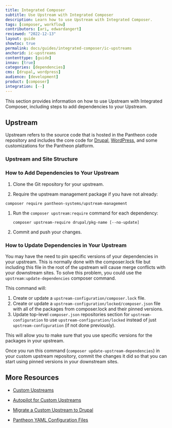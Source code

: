 ```yaml
---
title: Integrated Composer
subtitle: Use Upstream with Integrated Composer
description: Learn how to use Upstream with Integrated Composer.
tags: [composer, workflow]
contributors: [ari, edwardangert]
reviewed: "2022-12-13"
layout: guide
showtoc: true
permalink: docs/guides/integrated-composer/ic-upstreams
anchorid: ic-upstreams
contenttype: [guide]
innav: [true]
categories: [dependencies]
cms: [drupal, wordpress]
audience: [development]
product: [composer]
integration: [--]
---
```


This section provides information on how to use Upstream with Integrated Composer, including steps to add dependencies to your Upstream.

## Upstream

Upstream refers to the source code that is hosted in the Pantheon code repository and includes the core code for [Drupal](https://github.com/pantheon-upstreams/drupal-composer-managed), [WordPress](https://github.com/pantheon-upstreams/wordpress-project), and some customizations for the Pantheon platform.

### Upstream and Site Structure

<Partial file="ic-upstream-structure.md" />

### How to Add Dependencies to Your Upstream

1. Clone the Git repository for your upstream.

1. Require the upstream management package if you have not already:

```
composer require pantheon-systems/upstream-management
```

1. Run the `composer upstream:require` command for each dependency:

    ```bash{promptUser: user}
    composer upstream-require drupal/pkg-name [--no-update]
    ```

1. Commit and push your changes.

### How to Update Dependencies in Your Upstream

You may have the need to pin specific versions of your dependencies in your upstream. This is normally done with the composer.lock file but including this file in the root of the upstream will cause merge conflicts with your downstream sites. To solve this problem, you could use the `upstream:update-dependencies` composer command.

This command will:

1. Create or update a `upstream-configuration/composer.lock` file.
1. Create or update a `upstream-configuration/locked/composer.json` file with all of the packages from composer.lock and their pinned versions.
1. Update top-level `composer.json` repositories section for `upstream-configuration` to use `upstream-configuration/locked` instead of just `upstream-configuration` (if not done previously).

This will allow you to make sure that you use specific versions for the packages in your upstream.

Once you run this command (`composer update-upstream-dependencies`) in your custom upstream repository, commit the changes it did so that you can start using pinned versions in your downstream sites.

## More Resources

- [Custom Upstreams](/guides/custom-upstream)

- [Autopilot for Custom Upstreams](/guides/autopilot-custom-upstream)

- [Migrate a Custom Upstream to Drupal](/guides/drupal-hosted-createcustom)

- [Pantheon YAML Configuration Files](/pantheon-yml)
